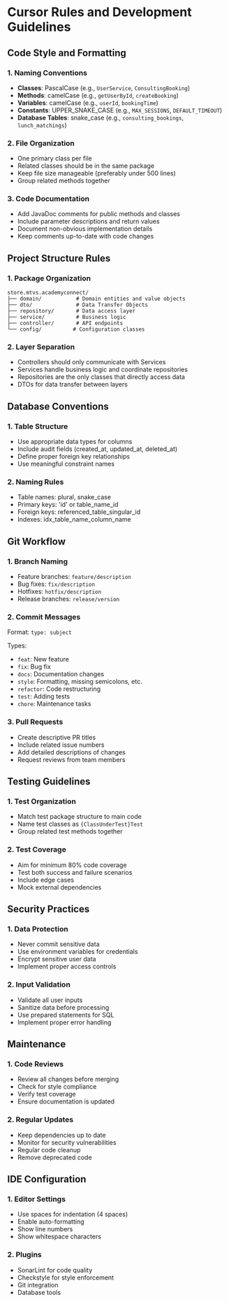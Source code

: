 # Cursor Rules and Development Guidelines

## Code Style and Formatting

### 1. Naming Conventions
- **Classes**: PascalCase (e.g., `UserService`, `ConsultingBooking`)
- **Methods**: camelCase (e.g., `getUserById`, `createBooking`)
- **Variables**: camelCase (e.g., `userId`, `bookingTime`)
- **Constants**: UPPER_SNAKE_CASE (e.g., `MAX_SESSIONS`, `DEFAULT_TIMEOUT`)
- **Database Tables**: snake_case (e.g., `consulting_bookings`, `lunch_matchings`)

### 2. File Organization
- One primary class per file
- Related classes should be in the same package
- Keep file size manageable (preferably under 500 lines)
- Group related methods together

### 3. Code Documentation
- Add JavaDoc comments for public methods and classes
- Include parameter descriptions and return values
- Document non-obvious implementation details
- Keep comments up-to-date with code changes

## Project Structure Rules

### 1. Package Organization
```
store.mtvs.academyconnect/
├── domain/           # Domain entities and value objects
├── dto/              # Data Transfer Objects
├── repository/       # Data access layer
├── service/          # Business logic
├── controller/       # API endpoints
└── config/          # Configuration classes
```

### 2. Layer Separation
- Controllers should only communicate with Services
- Services handle business logic and coordinate repositories
- Repositories are the only classes that directly access data
- DTOs for data transfer between layers

## Database Conventions

### 1. Table Structure
- Use appropriate data types for columns
- Include audit fields (created_at, updated_at, deleted_at)
- Define proper foreign key relationships
- Use meaningful constraint names

### 2. Naming Rules
- Table names: plural, snake_case
- Primary keys: 'id' or table_name_id
- Foreign keys: referenced_table_singular_id
- Indexes: idx_table_name_column_name

## Git Workflow

### 1. Branch Naming
- Feature branches: `feature/description`
- Bug fixes: `fix/description`
- Hotfixes: `hotfix/description`
- Release branches: `release/version`

### 2. Commit Messages
Format: `type: subject`

Types:
- `feat`: New feature
- `fix`: Bug fix
- `docs`: Documentation changes
- `style`: Formatting, missing semicolons, etc.
- `refactor`: Code restructuring
- `test`: Adding tests
- `chore`: Maintenance tasks

### 3. Pull Requests
- Create descriptive PR titles
- Include related issue numbers
- Add detailed descriptions of changes
- Request reviews from team members

## Testing Guidelines

### 1. Test Organization
- Match test package structure to main code
- Name test classes as `{ClassUnderTest}Test`
- Group related test methods together

### 2. Test Coverage
- Aim for minimum 80% code coverage
- Test both success and failure scenarios
- Include edge cases
- Mock external dependencies

## Security Practices

### 1. Data Protection
- Never commit sensitive data
- Use environment variables for credentials
- Encrypt sensitive user data
- Implement proper access controls

### 2. Input Validation
- Validate all user inputs
- Sanitize data before processing
- Use prepared statements for SQL
- Implement proper error handling

## Maintenance

### 1. Code Reviews
- Review all changes before merging
- Check for style compliance
- Verify test coverage
- Ensure documentation is updated

### 2. Regular Updates
- Keep dependencies up to date
- Monitor for security vulnerabilities
- Regular code cleanup
- Remove deprecated code

## IDE Configuration

### 1. Editor Settings
- Use spaces for indentation (4 spaces)
- Enable auto-formatting
- Show line numbers
- Show whitespace characters

### 2. Plugins
- SonarLint for code quality
- Checkstyle for style enforcement
- Git integration
- Database tools 